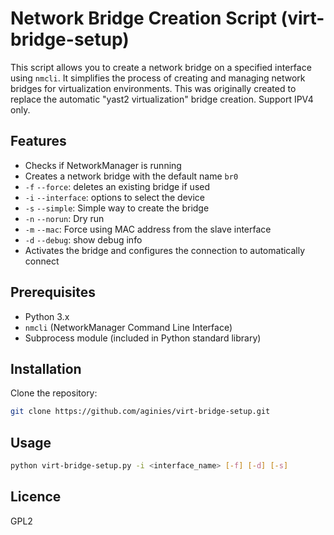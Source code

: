# Network Bridge Creation Script (virt-bridge-setup)

This script allows you to create a network bridge on a specified interface using `nmcli`.
It simplifies the process of creating and managing network bridges for virtualization environments.
This was originally created to replace the automatic "yast2 virtualization" bridge creation.
Support IPV4 only.

## Features

- Checks if NetworkManager is running
- Creates a network bridge with the default name `br0`
- `-f` `--force`: deletes an existing bridge if used
- `-i` `--interface`: options to select the device
- `-s` `--simple`: Simple way to create the bridge
- `-n` `--norun`: Dry run
- `-m` `--mac`: Force using MAC address from the slave interface
- `-d` `--debug`: show debug info
- Activates the bridge and configures the connection to automatically connect

## Prerequisites

- Python 3.x
- `nmcli` (NetworkManager Command Line Interface)
- Subprocess module (included in Python standard library)

## Installation

Clone the repository:
```bash
git clone https://github.com/aginies/virt-bridge-setup.git
```

## Usage

```sh
python virt-bridge-setup.py -i <interface_name> [-f] [-d] [-s]
```

## Licence

GPL2
